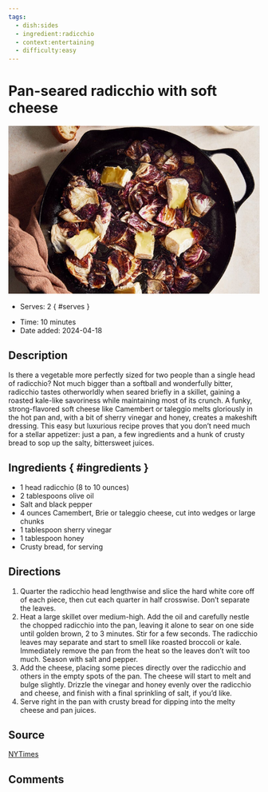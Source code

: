 ```yaml
---
tags:
  - dish:sides
  - ingredient:radicchio
  - context:entertaining
  - difficulty:easy
---
```

<!-- Tags can have colon, but no space around it -->

# Pan-seared radicchio with soft cheese

![Recipe picture](../images/04for-tworex-radicchio-cheese-honey-master768.jpg)

<!-- Serves has to be a single number, no dashes, but text is allowed after the
number (e.g., 24 cookies) -->
- Serves: 2
{ #serves }
<!-- Time is not parsed, so anything can be input here, and additional
values can be added (e.g., "active time", "cooking time", etc) -->
- Time: 10 minutes
- Date added: 2024-04-18

## Description

Is there a vegetable more perfectly sized for two people than a single head of radicchio? Not much bigger than a softball and wonderfully bitter, radicchio tastes otherworldly when seared briefly in a skillet, gaining a roasted kale-like savoriness while maintaining most of its crunch. A funky, strong-flavored soft cheese like Camembert or taleggio melts gloriously in the hot pan and, with a bit of sherry vinegar and honey, creates a makeshift dressing. This easy but luxurious recipe proves that you don’t need much for a stellar appetizer: just a pan, a few ingredients and a hunk of crusty bread to sop up the salty, bittersweet juices.

## Ingredients { #ingredients }

<!-- Decimals are allowed, fractions are not. For ranges, use only a single dash
and no spaces between the numbers. -->
- 1 head radicchio (8 to 10 ounces)
- 2 tablespoons olive oil
- Salt and black pepper
- 4 ounces Camembert, Brie or taleggio cheese, cut into wedges or large chunks
- 1 tablespoon sherry vinegar
- 1 tablespoon honey
- Crusty bread, for serving
## Directions

<!-- If you have a direction that refers to a number of some ingredient, wrap
the number in asterisks and add `{.ingredient-num}` afterwards. For example,
write `Add 2 Tbsp oil to pan` as `Add *2*{.ingredient-num} to pan`. This allows
us to properly change the number when changing the serves value. -->
1. Quarter the radicchio head lengthwise and slice the hard white core off of each piece, then cut each quarter in half crosswise. Don’t separate the leaves.
2. Heat a large skillet over medium-high. Add the oil and carefully nestle the chopped radicchio into the pan, leaving it alone to sear on one side until golden brown, 2 to 3 minutes. Stir for a few seconds. The radicchio leaves may separate and start to smell like roasted broccoli or kale. Immediately remove the pan from the heat so the leaves don’t wilt too much. Season with salt and pepper.
3. Add the cheese, placing some pieces directly over the radicchio and others in the empty spots of the pan. The cheese will start to melt and bulge slightly. Drizzle the vinegar and honey evenly over the radicchio and cheese, and finish with a final sprinkling of salt, if you’d like.
4. Serve right in the pan with crusty bread for dipping into the melty cheese and pan juices.

## Source

[NYTimes](https://cooking.nytimes.com/recipes/1022946-pan-seared-radicchio-with-soft-cheese)

## Comments

